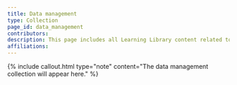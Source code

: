 ```yaml
---
title: Data management
type: Collection
page_id: data_management
contributors: 
description: This page includes all Learning Library content related to data management
affiliations: 
---
```


{% include callout.html type="note" content="The data management collection will appear here." %}
